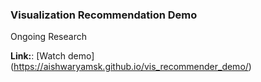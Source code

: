 ### Visualization Recommendation Demo

Ongoing Research

**Link:**: [Watch demo] (https://aishwaryamsk.github.io/vis_recommender_demo/)
